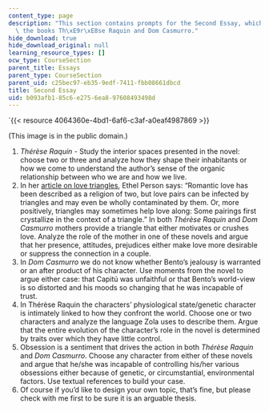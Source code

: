 ```yaml
---
content_type: page
description: "This section contains prompts for the Second Essay, which focuses on\
  \ the books Th\xE9r\xE8se Raquin and Dom Casmurro."
hide_download: true
hide_download_original: null
learning_resource_types: []
ocw_type: CourseSection
parent_title: Essays
parent_type: CourseSection
parent_uid: c25bec97-eb35-9edf-7411-fbb08661dbcd
title: Second Essay
uid: b093afb1-85c6-e275-6ea8-97608493498d
---
```


´{{< resource 4064360e-4bd1-6af6-c3af-a0eaf4987869 >}}  

(This image is in the public domain.)

1.  _Thérèse Raquin_ - Study the interior spaces presented in the novel: choose two or three and analyze how they shape their inhabitants or how we come to understand the author’s sense of the organic relationship between who we are and how we live.
2.  In her [article on love triangles](https://www.theatlantic.com/magazine/archive/1988/02/love-triangles/376328/), Ethel Person says: “Romantic love has been described as a religion of two, but love pairs can be infected by triangles and may even be wholly contaminated by them. Or, more positively, triangles may sometimes help love along: Some pairings first crystallize in the context of a triangle.” In both _Thérèse Raquin_ and _Dom Casmurro_ mothers provide a triangle that either motivates or crushes love. Analyze the role of the mother in one of these novels and argue that her presence, attitudes, prejudices either make love more desirable or suppress the connection in a couple.
3.  In _Dom Casmurro_ we do not know whether Bento’s jealousy is warranted or an after product of his character. Use moments from the novel to argue either case: that Capitú was unfaithful or that Bento’s world-view is so distorted and his moods so changing that he was incapable of trust.
4.  In Thérèse Raquin the characters’ physiological state/genetic character is intimately linked to how they confront the world. Choose one or two characters and analyze the language Zola uses to describe them. Argue that the entire evolution of the character’s role in the novel is determined by traits over which they have little control.
5.  Obsession is a sentiment that drives the action in both _Thérèse Raquin_ and _Dom Casmurro_. Choose any character from either of these novels and argue that he/she was incapable of controlling his/her various obsessions either because of genetic, or circumstantial, environmental factors. Use textual references to build your case.
6.  Of course if you’d like to design your own topic, that’s fine, but please check with me first to be sure it is an arguable thesis.